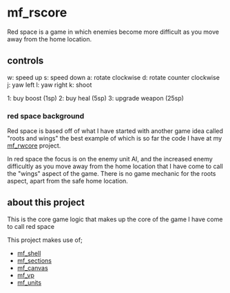 # mf_rscore

Red space is a game in which enemies become more difficult as you move away from the home location.

## controls

w: speed up
s: speed down
a: rotate clockwise
d: rotate counter clockwise
j: yaw left
l: yaw right
k: shoot

1: buy boost (1sp)
2: buy heal (5sp)
3: upgrade weapon (25sp)

### red space background

Red space is based off of what I have started with another game idea called "roots and wings" the best example of which is so far the code I have at my [mf_rwcore](https://github.com/dustinpfister/mf_rwcore) project. 

In red space the focus is on the enemy unit AI, and the increased enemy difficultly as you move away from the home location that I have come to call the "wings" aspect of the game. There is no game mechanic for the roots aspect, apart from the safe home location.


## about this project

This is the core game logic that makes up the core of the game I have come to call red space

This project makes use of;
* [mf_shell](https://github.com/dustinpfister/mf_shell)
* [mf_sections](https://github.com/dustinpfister/mf_sections)
* [mf_canvas](https://github.com/dustinpfister/mf_canvas)
* [mf_vp](https://github.com/dustinpfister/mf_vp)
* [mf_units](https://github.com/dustinpfister/mf_units)

